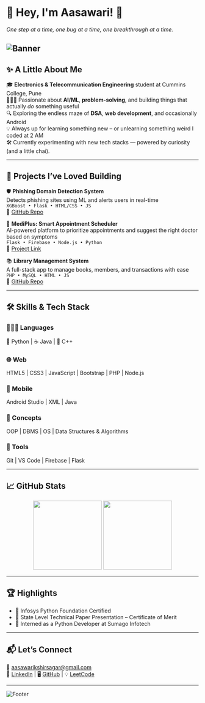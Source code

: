 # 👋 Hey, I'm **Aasawari!** 🌻  
*One step at a time, one bug at a time, one breakthrough at a time.*  

![Banner](https://capsule-render.vercel.app/api?type=waving&color=FAD0C4,FFD1FF&height=200&section=header&text=Exploring%20Tech%20with%20Curiosity%20%F0%9F%8C%9F&fontSize=28&fontColor=5A189A)
---

## ✨ A Little About Me  
🎓 **Electronics & Telecommunication Engineering** student at Cummins College, Pune  
👩🏻‍💻 Passionate about **AI/ML**, **problem-solving**, and building things that actually *do* something useful  
🔍 Exploring the endless maze of **DSA**, **web development**, and occasionally Android  
💡 Always up for learning something new – or unlearning something weird I coded at 2 AM  
🛠️ Currently experimenting with new tech stacks — powered by curiosity (and a little chai).

---

## 🚀 Projects I’ve Loved Building

🛡️ **Phishing Domain Detection System**  
Detects phishing sites using ML and alerts users in real-time  
`XGBoost • Flask • HTML/CSS • JS`  
📍 [GitHub Repo](https://github.com/Ashu-ux8/Phishing_Domain_Detection_System)

🧠 **MediPlus: Smart Appointment Scheduler**  
AI-powered platform to prioritize appointments and suggest the right doctor based on symptoms  
`Flask • Firebase • Node.js • Python`  
📍 [Project Link](https://mediplus-1-h3zu.onrender.com)

📚 **Library Management System**  
A full-stack app to manage books, members, and transactions with ease  
`PHP • MySQL • HTML • JS`  
📍 [GitHub Repo](https://github.com/Ashu-ux8/Library-Management-System)

---

## 🛠️ Skills & Tech Stack

### 👩🏻‍💻 Languages  
🐍 Python | ☕ Java | 🧠 C++  

### 🌐 Web  
HTML5 | CSS3 | JavaScript | Bootstrap | PHP | Node.js  

### 📱 Mobile  
Android Studio | XML | Java  

### 🧠 Concepts  
OOP | DBMS | OS | Data Structures & Algorithms  

### 🧰 Tools  
Git | VS Code | Firebase | Flask  

---

## 📈 GitHub Stats  
<div align="center">
  <img height="180em" src="https://github-readme-stats.vercel.app/api?username=aasawari-git&show_icons=true&theme=tokyonight&count_private=true" />
  <img height="180em" src="https://github-readme-streak-stats.herokuapp.com/?user=aasawari-git&theme=tokyonight" />
</div>

---

## 🏆 Highlights  
- 📜 Infosys Python Foundation Certified  
- 🥈 State Level Technical Paper Presentation – Certificate of Merit  
- 💼 Interned as a Python Developer at Sumago Infotech  

---

## 📬 Let’s Connect  
📧 [aasawarikshirsagar@gmail.com](mailto:aasawarikshirsagar@gmail.com)  
💼 [LinkedIn](https://www.linkedin.com/in/aasawari-kshirsagar/) | 🖥️ [GitHub](https://github.com/Ashu-ux8) | 💡 [LeetCode](https://leetcode.com/u/AasawariK/)

---

![Footer](https://capsule-render.vercel.app/api?type=waving&color=0:1E90FF,100:8A2BE2&height=150&section=footer)
